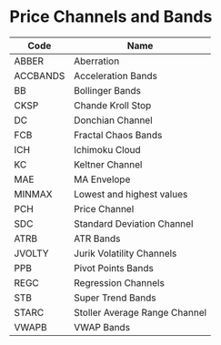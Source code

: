 # Price Channels and Bands

| Code | Name |
| ------------ | --------------------------------------- |
| ABBER | Aberration |
| ACCBANDS | Acceleration Bands |
| BB | Bollinger Bands |
| CKSP | Chande Kroll Stop |
| DC | Donchian Channel |
| FCB | Fractal Chaos Bands |
| ICH | Ichimoku Cloud |
| KC | Keltner Channel |
| MAE | MA Envelope |
| MINMAX | Lowest and highest values |
| PCH | Price Channel |
| SDC | Standard Deviation Channel |
| ATRB | ATR Bands |
| JVOLTY | Jurik Volatility Channels |
| PPB | Pivot Points Bands |
| REGC | Regression Channels |
| STB | Super Trend Bands |
| STARC | Stoller Average Range Channel |
| VWAPB | VWAP Bands |
